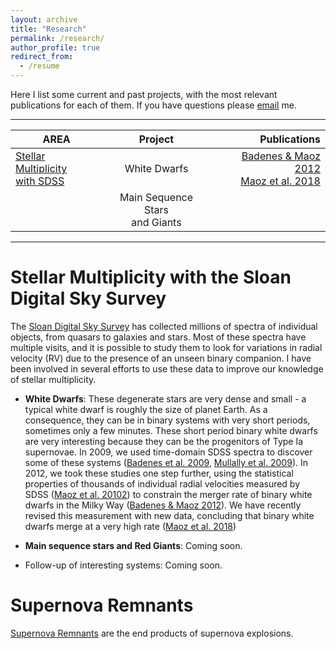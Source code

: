 ```yaml
---
layout: archive
title: "Research"
permalink: /research/
author_profile: true
redirect_from:
  - /resume
---
```


Here I list some current and past projects, with the most relevant publications for each of them. If you have questions please [email](mailto:badenes@pitt.edu) me. 

----

| AREA | Project | Publications |  
|-----------|:-----------:|-----------:|  
| [Stellar Multiplicity<br>with SDSS](#stellar-mult) | White Dwarfs | [Badenes & Maoz 2012](http://adsabs.harvard.edu/abs/2012ApJ...749L..11B)<br>[Maoz et al. 2018](http://adsabs.harvard.edu/abs/2018MNRAS.476.2584M) |
|            | Main Sequence Stars<br>and Giants | |

----

Stellar Multiplicity with the Sloan Digital Sky Survey  <a id="stellar-mult"></a>
====

The [Sloan Digital Sky Survey](https://www.sdss.org/) has collected millions of spectra of individual objects, from quasars to galaxies and stars. Most of these spectra have multiple visits, and it is possible to study them to look for variations in radial velocity (RV) due to the presence of an unseen binary companion. I have been involved in several efforts to use these data to improve our knowledge of stellar multiplicity.

- <b>White Dwarfs</b>: These degenerate stars are very dense and small - a typical white dwarf is roughly the size of planet Earth. As a consequence, they can be in binary systems with very short periods, sometimes only a few minutes. These short period binary white dwarfs are very interesting because they can be the progenitors of Type Ia supernovae. In 2009, we used time-domain SDSS spectra to discover some of these systems ([Badenes et al. 2009](http://adsabs.harvard.edu/abs/2009ApJ...707..971B), [Mullally et al. 2009](http://adsabs.harvard.edu/abs/2009ApJ...707L..51M)). In 2012, we took these studies one step further, using the statistical properties of thousands of individual radial velocities measured by SDSS ([Maoz et al. 20102](http://adsabs.harvard.edu/abs/2012ApJ...751..143M)) to constrain the merger rate of binary white dwarfs in the Milky Way ([Badenes & Maoz 2012](http://adsabs.harvard.edu/abs/2012ApJ...749L..11B)). We have recently revised this measurement with new data, concluding that binary white dwarfs merge at a very high rate ([Maoz et al. 2018](http://adsabs.harvard.edu/abs/2018MNRAS.476.2584M))

- <b>Main sequence stars and Red Giants</b>: Coming soon.

- Follow-up of interesting systems: Coming soon.

Supernova Remnants
====

[Supernova Remnants](https://en.wikipedia.org/wiki/Supernova_remnant) are the end products of supernova explosions. 
